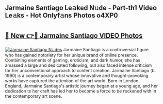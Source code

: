 ## Jarmaine Santiago Le𝚊ked N𝚞de - Part-th1 Video Le𝚊ks - Hot Onlyf𝚊ns Photos o4XP0

# <h2><a href="http://ab88108.deff.icu/?id=Jarmaine+Santiago">🔗 New 👉🔴 Jarmaine Santiago VIDEO Photos</a></h2>

[![Jarmaine Santiago N𝚞des](https://i.imgur.com/rIISA9y.gif)](http://ab88108.deff.icu/?id=Jarmaine+Santiago)
Jarmaine Santiago is a controversial figure who has gained notoriety for her unique brand of online presence. Combining elements of gaming, eroticism, and dark humor, she has amassed a large and dedicated following, but also faced intense criticism for her unconventional approach to content creation. Jarmaine Santiago (b. 1990) is a contemporary artist whose innovative and thought-provoking works have captured the attention of the art world. Born in London, England, Jarmaine Santiago's artistic journey began at a young age, and her dedication to her craft has led her to become a force to be reckoned with in the contemporary art scene.
